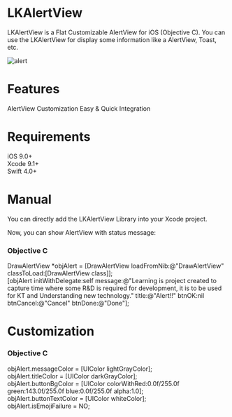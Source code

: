 # LKAlertView
LKAlertView is a Flat Customizable AlertView for iOS (Objective C). You can use the LKAlertView for display some information like a  AlertView, Toast, etc.

![alert](https://user-images.githubusercontent.com/26429027/44019202-bd17a3bc-9efb-11e8-8a3e-fdc01bc5b91f.gif)


# Features
AlertView Customization
Easy & Quick Integration

# Requirements
iOS 9.0+                
Xcode 9.1+                
Swift 4.0+                

# Manual
You can directly add the LKAlertView Library into your Xcode project.

Now, you can show AlertView with status message:

### Objective C

DrawAlertView *objAlert = [DrawAlertView loadFromNib:@"DrawAlertView" classToLoad:[DrawAlertView class]];                
[objAlert initWithDelegate:self message:@"Learning is project created to capture time where some R&D is required for development, it is to be used for KT and Understanding new technology." title:@"Alert!!" btnOK:nil btnCancel:@"Cancel" btnDone:@"Done"];


# Customization
### Objective C

objAlert.messageColor = [UIColor lightGrayColor];                                                                    
objAlert.titleColor = [UIColor darkGrayColor];                                                                    
objAlert.buttonBgColor = [UIColor colorWithRed:0.0f/255.0f green:143.0f/255.0f blue:0.0f/255.0f alpha:1.0];                  
objAlert.buttonTextColor = [UIColor whiteColor];                                                                    
objAlert.isEmojiFailure = NO;                                                                    
